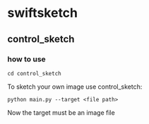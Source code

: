 # swiftsketch

## control_sketch

### how to use
```
cd control_sketch
```

To sketch your own image use control_sketch:
```
python main.py --target <file path>
```

Now the target must be an image file